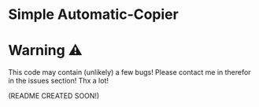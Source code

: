 # Simple Automatic-Copier

# Warning ⚠️
This code may contain (unlikely) a few bugs! Please contact me in therefor in the issues section! Thx a lot!

(README CREATED SOON!)
